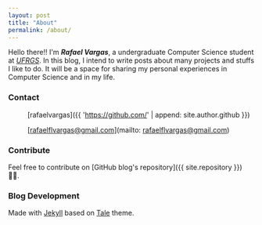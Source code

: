 ```yaml
---
layout: post
title: "About"
permalink: /about/
---
```


Hello there!! I'm _**Rafael Vargas**_, a undergraduate Computer Science student at [_UFRGS_](http://www.inf.ufrgs.br/site/). In this blog, I intend to write posts about many projects and stuffs I like to do. It will be a space for sharing my personal experiences in Computer Science and in my life.


### Contact

&nbsp;&nbsp;&nbsp;&nbsp;&nbsp;&nbsp; <i class="fab fa-github fa-lg"></i> &nbsp;&nbsp; [rafaelvargas]({{ 'https://github.com/' | append: site.author.github }})

&nbsp;&nbsp;&nbsp;&nbsp;&nbsp;&nbsp;  <i class="fas fa-envelope fa-lg"></i> &nbsp;&nbsp; [rafaelflvargas@gmail.com](mailto: rafaelflvargas@gmail.com)


### Contribute

Feel  free to contribute on [GitHub blog's repository]({{ site.repository }}) 👍🏼. 

### Blog Development

Made with [Jekyll](https://github.com/jekyll/jekyll) based on [Tale](https://github.com/chesterhow/tale/) theme.